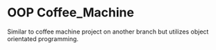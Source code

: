 # OOP Coffee_Machine
Similar to coffee machine project on another branch but utilizes object orientated programming.
